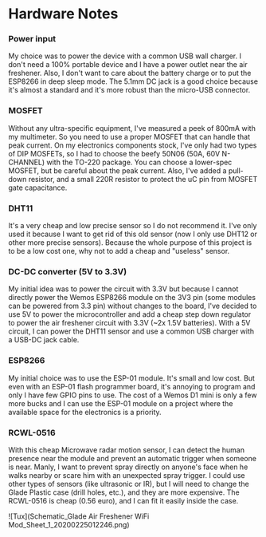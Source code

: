 # Hardware Notes

### Power input
My choice was to power the device with a common USB wall charger. I don't need a 100% portable device and I have a power outlet near the air freshener. Also, I don't want to care about the battery charge or to put the ESP8266 in deep sleep mode.
The 5.1mm DC jack is a good choice because it's almost a standard and it's more robust than the micro-USB connector.

### MOSFET
Without any ultra-specific equipment, I've measured a peek of 800mA with my multimeter. So you need to use a proper MOSFET that can handle that peak current. On my electronics components stock, I've only had two types of DIP MOSFETs, so I had to choose the beefy 50N06 (50A, 60V N-CHANNEL) with the TO-220 package. You can choose a lower-spec MOSFET, but be careful about the peak current.
Also, I've added a pull-down resistor, and a small 220R resistor to protect the uC pin from MOSFET gate capacitance.

### DHT11
It's a very cheap and low precise sensor so I do not recommend it. I've only used it because I want to get rid of this old sensor (now I only use DHT12 or other more precise sensors). Because the whole purpose of this project is to be a low cost one, why not to add a cheap and "useless" sensor.

### DC-DC converter (5V to 3.3V)
My initial idea was to power the circuit with 3.3V but because I cannot directly power the Wemos ESP8266 module on the 3V3 pin (some modules can be powered from 3.3 pin) without changes to the board, I've decided to use 5V to power the microcontroller and add a cheap step down regulator to power the air freshener circuit with 3.3V (~2x 1.5V batteries). With a 5V circuit, I can power the DHT11 sensor and use a common USB charger with a USB-DC jack cable.

### ESP8266
My initial choice was to use the ESP-01 module. It's small and low cost. But even with an ESP-01 flash programmer board, it's annoying to program and only I have few GPIO pins to use. The cost of a Wemos D1 mini is only a few more bucks and I can use the ESP-01 module on a project where the available space for the electronics is a priority.


### RCWL-0516
With this cheap Microwave radar motion sensor, I can detect the human presence near the module and prevent an automatic trigger when someone is near. Manly, I want to prevent spray directly on anyone's face when he walks nearby or scare him with an unexpected spray trigger. I could use other types of sensors (like ultrasonic or IR), but I will need to change the Glade Plastic case (drill holes, etc.), and they are more expensive. The RCWL-0516 is cheap (0.56 euro), and I can fit it easily inside the case.


![Tux](Schematic_Glade Air Freshener WiFi Mod_Sheet_1_20200225012246.png)
